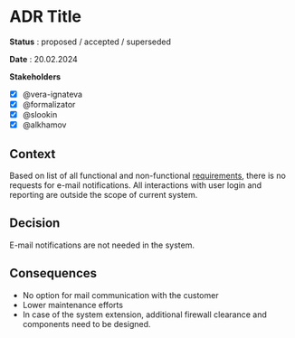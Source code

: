 # ADR Title

**Status** : proposed / accepted / superseded

**Date** : 20.02.2024

**Stakeholders**

- [x] @vera-ignateva
- [x] @formalizator
- [x] @slookin
- [x] @alkhamov

## Context

Based on list of all functional and non-functional [requirements](../0_Requirements/03_Requirements.md), there is no requests for e-mail notifications.
All interactions with user login and reporting are outside the scope of current system.

## Decision

E-mail notifications are not needed in the system.

## Consequences
- No option for mail communication with the customer
- Lower maintenance efforts
- In case of the system extension, additional firewall clearance and components need to be designed.
